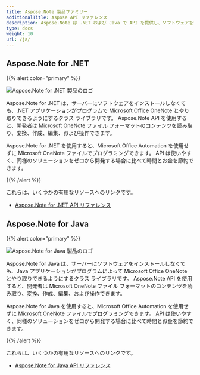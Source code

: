 ```yaml
---
title: Aspose.Note 製品ファミリー
additionalTitle: Aspose API リファレンス
description: Aspose.Note は .NET および Java で API を提供し、ソフトウェアをサーバーにインストールしなくてもプログラムで Microsoft Office OneNote とやり取りできます。 Aspose.Note API を使用すると、開発者は Microsoft OneNote ファイル フォーマットのコンテンツを読み取り、変換、作成、編集、および操作できます。
type: docs
weight: 10
url: /ja/
---
```


## Aspose.Note for .NET

{{% alert color="primary" %}} 

![Aspose.Note for .NET 製品のロゴ](../home_1.png)

Aspose.Note for .NET は、サーバーにソフトウェアをインストールしなくても、.NET アプリケーションがプログラムで Microsoft Office OneNote とやり取りできるようにするクラス ライブラリです。 Aspose.Note API を使用すると、開発者は Microsoft OneNote ファイル フォーマットのコンテンツを読み取り、変換、作成、編集、および操作できます。

Aspose.Note for .NET を使用すると、Microsoft Office Automation を使用せずに Microsoft OneNote ファイルでプログラミングできます。 API は使いやすく、同様のソリューションをゼロから開発する場合に比べて時間とお金を節約できます。

{{% /alert %}} 

これらは、いくつかの有用なリソースへのリンクです。
- [Aspose.Note for .NET API リファレンス](/note/ja/net/)

## Aspose.Note for Java

{{% alert color="primary" %}}

![Aspose.Note for Java 製品のロゴ](../home_2.png)

Aspose.Note for Java は、サーバーにソフトウェアをインストールしなくても、Java アプリケーションがプログラムによって Microsoft Office OneNote とやり取りできるようにするクラス ライブラリです。 Aspose.Note API を使用すると、開発者は Microsoft OneNote ファイル フォーマットのコンテンツを読み取り、変換、作成、編集、および操作できます。

Aspose.Note for Java を使用すると、Microsoft Office Automation を使用せずに Microsoft OneNote ファイルでプログラミングできます。 API は使いやすく、同様のソリューションをゼロから開発する場合に比べて時間とお金を節約できます。

{{% /alert %}} 

これらは、いくつかの有用なリソースへのリンクです。
- [Aspose.Note for Java API リファレンス](/note/java/)